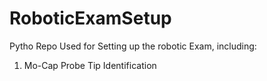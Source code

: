 # RoboticExamSetup
Pytho Repo Used for Setting up the robotic Exam, including:
1. Mo-Cap Probe Tip Identification
